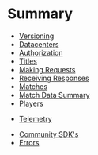 # Summary

* [Versioning](versioning.md)
* [Datacenters](datacenters.md)
* [Authorization](authorization.md)
* [Titles](titles.md)
* [Making Requests](requests.md)
* [Receiving Responses](responses.md)
* [Matches](matches.md)
* [Match Data Summary](matchesJSON.md)
* [Players](players.md)
<!-- * [Samples](samples.md) -->
* [Telemetry](telemetry.md)
<!-- * [Teams \(Coming Soon\)](teams.md) -->
<!-- * [Links \(Coming Soon\)](links.md) -->
* [Community SDK's](sdks.md)
* [Errors](errors.md)
